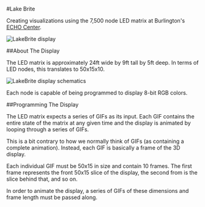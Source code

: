 #Lake Brite

Creating visualizations using the 7,500 node LED matrix at Burlington's [ECHO Center](http://www.echovermont.org/).

![LakeBrite display](http://i.imgur.com/8GAk0KX.jpg)

##About The Display

The LED matrix is approximately 24ft wide by 9ft tall by 5ft deep. In terms of LED nodes, this translates to 50x15x10.

![LakeBrite display schematics](http://i.imgur.com/oMijoMz.png)

Each node is capable of being programmed to display 8-bit RGB colors.

##Programming The Display

The LED matrix expects a series of GIFs as its input. Each GIF contains the entire state of the matrix at any given time and the display is animated by looping through a series of GIFs.

This is a bit contrary to how we normally think of GIFs (as containing a complete animation). Instead, each GIF is basically a frame of the 3D display.

Each individual GIF must be 50x15 in size and contain 10 frames. The first frame represents the front 50x15 slice of the display, the second from is the slice behind that, and so on.

In order to animate the display, a series of GIFs of these dimensions and frame length must be passed along.

